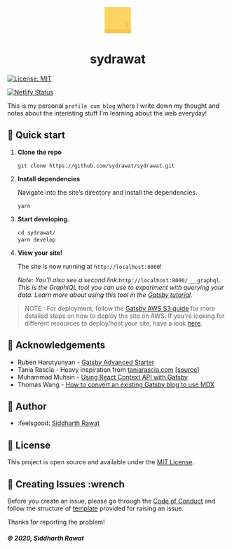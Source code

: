 <p align="center">
  <a href="https://sydrawat.netlify.app">
    <img alt="sydrawat" src="./src/images/stickie.svg" width="60" />
  </a>
</p>
<h1 align="center">
  sydrawat
</h1>

[![License: MIT](https://img.shields.io/badge/License-MIT-blue.svg)](https://opensource.org/licenses/MIT)

[![Netlify Status](https://api.netlify.com/api/v1/badges/d6bfe026-2092-462a-99c7-45efeec9eca0/deploy-status)](https://app.netlify.com/sites/sydrawat/deploys)

This is my personal `profile cum blog` where I write down my thought and notes about the interisting stuff I'm learning about the web everyday!

## :rocket:  Quick start

1. **Clone the repo**

    ```shell
    git clone https://github.com/sydrawat/sydrawat.git
    ```

2. **Install dependencies**

    Navigate into the site’s directory and install the dependencies.

    ```shell
    yarn
    ```

3. **Start developing.**

    ```shell
    cd sydrawat/
    yarn develop
    ```

4. **View your site!**

    The site is now running at `http://localhost:8000`!

    _Note: You'll also see a second link:_`http://localhost:8000/___graphql`_. This is the GraphiQL tool you can use to experiment with querying your data. Learn more about using this tool in the [Gatsby tutorial](https://www.gatsbyjs.org/tutorial/part-five/#introducing-graphiql)._

  > NOTE : For deployment, follow the [Gatsby AWS S3 guide](https://www.gatsbyjs.org/docs/deploying-to-s3-cloudfront/) for more detailed steps on how to deploy the site on AWS. If you're looking for different resources to deploy/host your site, have a look [here](https://www.gatsbyjs.org/docs/deploying-and-hosting/).

## :busts_in_silhouette:  Acknowledgements

- Ruben Harutyunyan - [Gatsby Advanced Starter](https://github.com/Vagr9K/gatsby-advanced-starter/tree/master/content)
- Tania Rascia - Heavy inspiration from [taniarascia.com](https://taniarascia.com) [[source]](https://github.com/taniarascia/taniarascia)
- Muhammad Muhsin - [Using React Context API with Gatsby](https://www.gatsbyjs.org/blog/2019-01-31-using-react-context-api-with-gatsby/)
- Thomas Wang - [How to convert an existing Gatsby blog to use MDX](https://www.gatsbyjs.org/blog/2019-11-21-how-to-convert-an-existing-gatsby-blog-to-use-mdx/)

## :bust_in_silhouette:  Author

- :feelsgood:  [Siddharth Rawat](https://sydrawat.netlify.app)

## :page_with_curl:  License

This project is open source and available under the [MIT License](./LICENSE).

## :nut_and_bolt:  Creating Issues :wrench

Before you create an issue, please go through the [Code of Conduct](https://github.com/sydrawat/sydrawat-issues/blob/master/CODE_OF_CONDUCT.md) and follow the structure of [template](https://github.com/sydrawat/sydrawat-issues/tree/master/.github/ISSUE_TEMPLATE) provided for raising an issue.

Thanks for reporting the problem!

##### &copy; 2020, Siddharth Rawat
